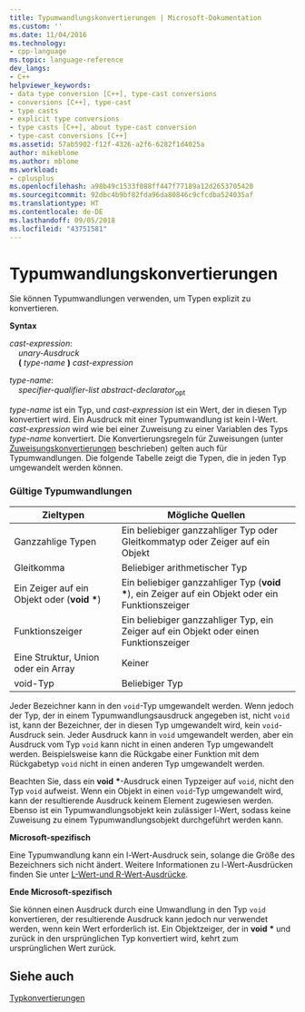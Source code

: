 ```yaml
---
title: Typumwandlungskonvertierungen | Microsoft-Dokumentation
ms.custom: ''
ms.date: 11/04/2016
ms.technology:
- cpp-language
ms.topic: language-reference
dev_langs:
- C++
helpviewer_keywords:
- data type conversion [C++], type-cast conversions
- conversions [C++], type-cast
- type casts
- explicit type conversions
- type casts [C++], about type-cast conversion
- type-cast conversions [C++]
ms.assetid: 57ab5902-f12f-4326-a2f6-6282f1d4025a
author: mikeblome
ms.author: mblome
ms.workload:
- cplusplus
ms.openlocfilehash: a98b49c1533f088ff447f77189a12d2653705420
ms.sourcegitcommit: 92dbc4b9bf82fda96da80846c9cfcdba524035af
ms.translationtype: HT
ms.contentlocale: de-DE
ms.lasthandoff: 09/05/2018
ms.locfileid: "43751581"
---
```

# <a name="type-cast-conversions"></a>Typumwandlungskonvertierungen

Sie können Typumwandlungen verwenden, um Typen explizit zu konvertieren.

**Syntax**

*cast-expression*:<br/>
&nbsp;&nbsp;&nbsp;&nbsp;*unary-Ausdruck*<br/>
&nbsp;&nbsp;&nbsp;&nbsp;**(** *type-name* **)** *cast-expression*

*type-name*:<br/>
&nbsp;&nbsp;&nbsp;&nbsp;*specifier-qualifier-list* *abstract-declarator*<sub>opt</sub>

*type-name* ist ein Typ, und *cast-expression* ist ein Wert, der in diesen Typ konvertiert wird. Ein Ausdruck mit einer Typumwandlung ist kein l-Wert. *cast-expression* wird wie bei einer Zuweisung zu einer Variablen des Typs *type-name* konvertiert. Die Konvertierungsregeln für Zuweisungen (unter [Zuweisungskonvertierungen](../c-language/assignment-conversions.md) beschrieben) gelten auch für Typumwandlungen. Die folgende Tabelle zeigt die Typen, die in jeden Typ umgewandelt werden können.

### <a name="legal-type-casts"></a>Gültige Typumwandlungen

|Zieltypen|Mögliche Quellen|
|-----------------------|-----------------------|
|Ganzzahlige Typen|Ein beliebiger ganzzahliger Typ oder Gleitkommatyp oder Zeiger auf ein Objekt|
|Gleitkomma|Beliebiger arithmetischer Typ|
|Ein Zeiger auf ein Objekt oder (**void** <strong>\*</strong>)|Ein beliebiger ganzzahliger Typ (**void** <strong>\*</strong>), ein Zeiger auf ein Objekt oder ein Funktionszeiger|
|Funktionszeiger|Ein beliebiger ganzzahliger Typ, ein Zeiger auf ein Objekt oder einen Funktionszeiger|
|Eine Struktur, Union oder ein Array|Keiner|
|void-Typ|Beliebiger Typ|

Jeder Bezeichner kann in den `void`-Typ umgewandelt werden. Wenn jedoch der Typ, der in einem Typumwandlungsausdruck angegeben ist, nicht `void` ist, kann der Bezeichner, der in diesen Typ umgewandelt wird, kein `void`-Ausdruck sein. Jeder Ausdruck kann in `void` umgewandelt werden, aber ein Ausdruck vom Typ `void` kann nicht in einen anderen Typ umgewandelt werden. Beispielsweise kann die Rückgabe einer Funktion mit dem Rückgabetyp `void` nicht in einen anderen Typ umgewandelt werden.

Beachten Sie, dass ein **void** <strong>\*</strong>-Ausdruck einen Typzeiger auf `void`, nicht den Typ `void` aufweist. Wenn ein Objekt in einen `void`-Typ umgewandelt wird, kann der resultierende Ausdruck keinem Element zugewiesen werden. Ebenso ist ein Typumwandlungsobjekt kein zulässiger l-Wert, sodass keine Zuweisung zu einem Typumwandlungsobjekt durchgeführt werden kann.

**Microsoft-spezifisch**

Eine Typumwandlung kann ein l-Wert-Ausdruck sein, solange die Größe des Bezeichners sich nicht ändert. Weitere Informationen zu l-Wert-Ausdrücken finden Sie unter [L-Wert-und R-Wert-Ausdrücke](../c-language/l-value-and-r-value-expressions.md).

**Ende Microsoft-spezifisch**

Sie können einen Ausdruck durch eine Umwandlung in den Typ `void` konvertieren, der resultierende Ausdruck kann jedoch nur verwendet werden, wenn kein Wert erforderlich ist. Ein Objektzeiger, der in **void** <strong>\*</strong> und zurück in den ursprünglichen Typ konvertiert wird, kehrt zum ursprünglichen Wert zurück.

## <a name="see-also"></a>Siehe auch

[Typkonvertierungen](../c-language/type-conversions-c.md)